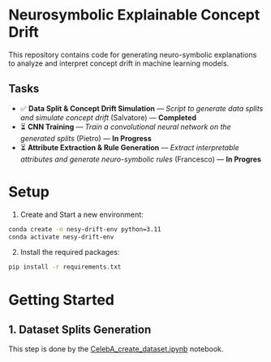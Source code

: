 # Neurosymbolic Explainable Concept Drift

This repository contains code for generating neuro-symbolic explanations to analyze and interpret concept drift in machine learning models.

## Tasks

- ✅ **Data Split & Concept Drift Simulation** — *Script to generate data splits and simulate concept drift* (Salvatore) — **Completed**
- ⏳ **CNN Training** — *Train a convolutional neural network on the generated splits* (Pietro) — **In Progress**
- ⏳ **Attribute Extraction & Rule Generation** — *Extract interpretable attributes and generate neuro-symbolic rules* (Francesco) — **In Progres**


# Setup
1) Create and Start a new environment:
```sh
conda create -n nesy-drift-env python=3.11
conda activate nesy-drift-env
```
2) Install the required packages:
```sh
pip install -r requirements.txt
```

# Getting Started

## 1. Dataset Splits Generation
This step is done by the [CelebA_create_dataset.ipynb](./CelebA_create_dataset.ipynb) notebook.
